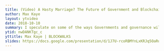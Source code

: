 ```yaml
---
title: (Video) A Hasty Marriage? The Future of Government and Blockchain over the Next Two Decades - Blockwalks 2018 [21:12]
author: Max Kaye
layout: ytvideo
date: 2018-10-10
summary: I speculate on some of the ways Governments and governance will change and react to Blockchain technology over the next 20 years.
ytid: nwDANKTgc_c
yttitle: Max Kaye | BLOCKWALKS
slides: https://docs.google.com/presentation/d/1J7U-rcoRBMYnLxKRJq5OaRuLa5r_mCDx_B4kPCwZiIo
---
```

